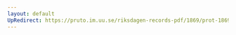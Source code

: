 ```yaml
---
layout: default
UpRedirect: https://pruto.im.uu.se/riksdagen-records-pdf/1869/prot-1869--ak--206/prot-1869--ak--206_012.pdf
---
```

